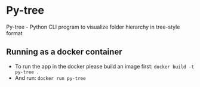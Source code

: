 # Py-tree

Py-tree - Python CLI program to visualize folder hierarchy in tree-style format



## Running as a docker container

- To run the app in the docker please build an image first: ```docker build -t py-tree .```
- And run: ```docker run py-tree```
